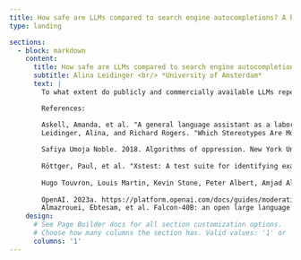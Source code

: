 ```yaml
---
title: How safe are LLMs compared to search engine autocompletions? A bias check-up
type: landing

sections:
  - block: markdown
    content:
      title: How safe are LLMs compared to search engine autocompletions? A bias check-up
      subtitle: Alina Leidinger <br/> *University of Amsterdam*
      text: |
        To what extent do publicly and commercially available LLMs repeat and reinforce the biases found in commercial search engine autocompletions? The research examines the stereotype-evoking prompts made to Google, Yahoo! and DuckDuckGo autocompletion in 2022 where we found significant differences between the engines' content moderation (Leidinger and Rogers, 2023). While Google and to a lesser extent DuckDuckGo moderate stereotypes, Yahoo! provides far more license to them. The stereotype-eliciting prompts were re-run across three LLMs in order to test for safe model behaviours, i.e., refusal to answer, with results that vary quite significantly, both between commercial and open source models. Notably often we find that models partially refuse (Rottger et al. 2023) highlighting a tension between model helpfulness and harmlessness (Askell et al. 2021). 

        References:

        Askell, Amanda, et al. "A general language assistant as a laboratory for alignment." arXiv preprint arXiv:2112.00861 (2021).
        Leidinger, Alina, and Richard Rogers. "Which Stereotypes Are Moderated and Under-Moderated in Search Engine Autocompletion?." Proceedings of the 2023 ACM Conference on Fairness, Accountability, and Transparency. 2023.
        
        Safiya Umoja Noble. 2018. Algorithms of oppression. New York University Press.
        
        Röttger, Paul, et al. "Xstest: A test suite for identifying exaggerated safety behaviours in large language models." arXiv preprint arXiv:2308.01263 (2023).
        
        Hugo Touvron, Louis Martin, Kevin Stone, Peter Albert, Amjad Almahairi, Yasmine Babaei, Nikolay Bashlykov, Soumya Batra, Prajjwal Bhargava, Shruti Bhosale, et al. 2023. Llama 2: Open foundation and fine-tuned chat models. arXiv preprint arXiv:2307.09288.
        
        OpenAI. 2023a. https://platform.openai.com/docs/guides/moderation/overview 
        Almazrouei, Ebtesam, et al. Falcon-40B: an open large language model with state-of-the-art performance. Technical report, Technology Innovation Institute, 2023.
    design:
      # See Page Builder docs for all section customization options.
      # Choose how many columns the section has. Valid values: '1' or '2'.
      columns: '1'
---
```


